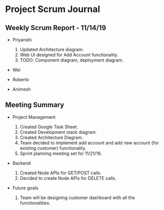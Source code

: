 # Project Scrum Journal

## Weekly Scrum Report - 11/14/19

* Priyanshi
  1. Updated Architecture diagram.
  2. Web UI designed for Add Account functionality.
  3. TODO: Component diagram, deployment diagram. 
  

* Wei
  

* Roberto


* Animesh

## Meeting Summary

* Project Management
  1. Created Google Task Sheet.
  2. Created Development stack diagram.
  3. Created Architecture Diagram.
  4. Team decided to implement add account and add new account (for existing customer) functionality. 
  5. Sprint planning meeting set for 11/21/19.
* Backend
  1. Created Node APIs for GET/POST calls.
  2. Decided to create Node APIs for DELETE calls.
  
* Future goals
  1. Team will be designing customer dashboard with all the functionalities.

